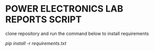 # POWER ELECTRONICS LAB REPORTS SCRIPT

clone repository and run the command below to install requirements

*pip install -r requirements.txt*

